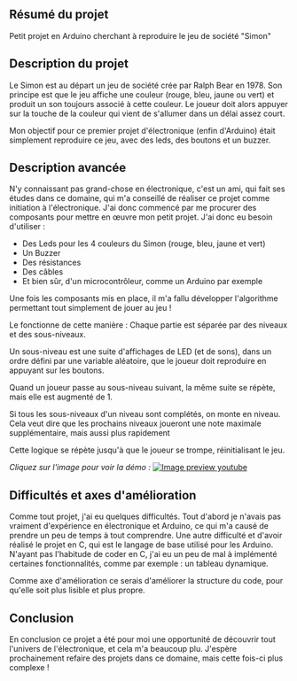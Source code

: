 ## **Résumé du projet**

Petit projet en Arduino cherchant à reproduire le jeu de société "Simon"

## **Description du projet**

Le Simon est au départ un jeu de société crée par Ralph Bear en 1978. Son principe est que le jeu affiche une couleur (rouge, bleu, jaune ou vert) et produit un son toujours associé à cette couleur. Le joueur doit alors appuyer sur la touche de la couleur qui vient de s'allumer dans un délai assez court.

Mon objectif pour ce premier projet d'électronique (enfin d'Arduino) était simplement reproduire ce jeu, avec des leds, des boutons et un buzzer.

## Description avancée

N'y connaissant pas grand-chose en électronique, c'est un ami, qui fait ses études dans ce domaine, qui m'a conseillé de réaliser ce projet comme initiation à l'électronique. J'ai donc commencé par me procurer des composants pour mettre en œuvre mon petit projet. J'ai donc eu besoin d'utiliser :

- Des Leds pour les 4 couleurs du Simon (rouge, bleu, jaune et vert)
- Un Buzzer
- Des résistances
- Des câbles
- Et bien sûr, d'un microcontrôleur, comme un Arduino par exemple

Une fois les composants mis en place, il m'a fallu développer l'algorithme permettant tout simplement de jouer au jeu !

Le fonctionne de cette manière : Chaque partie est séparée par des niveaux et des sous-niveaux.

Un sous-niveau est une suite d'affichages de LED (et de sons), dans un ordre défini par une variable aléatoire, que le joueur doit reproduire en appuyant sur les boutons.

Quand un joueur passe au sous-niveau suivant, la même suite se répète, mais elle est augmenté de 1.

Si tous les sous-niveaux d'un niveau sont complétés, on monte en niveau. Cela veut dire que les prochains niveaux joueront une note maximale supplémentaire, mais aussi plus rapidement

Cette logique se répète jusqu'à que le joueur se trompe, réinitialisant le jeu.

_Cliquez sur l'image pour voir la démo :_
[![Image preview youtube](../markdown-img/simon/arduino.jpg)](https://www.youtube.com/watch?v=_EgEeAPs9yA)

## **Difficultés et axes d'amélioration**

Comme tout projet, j'ai eu quelques difficultés. Tout d'abord je n'avais pas vraiment d'expérience en électronique et Arduino, ce qui m'a causé de prendre un peu de temps à tout comprendre. Une autre difficulté et d'avoir réalisé le projet en C, qui est le langage de base utilisé pour les Arduino. N'ayant pas l'habitude de coder en C, j'ai eu un peu de mal à implémenté certaines fonctionnalités, comme par exemple : un tableau dynamique.

Comme axe d'amélioration ce serais d'améliorer la structure du code, pour qu'elle soit plus lisible et plus propre.

## Conclusion

En conclusion ce projet a été pour moi une opportunité de découvrir tout l'univers de l'électronique, et cela m'a beaucoup plu. J'espère prochainement refaire des projets dans ce domaine, mais cette fois-ci plus complexe !
